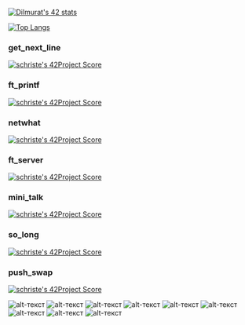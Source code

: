 [![Dilmurat's 42 stats](https://badge42.herokuapp.com/api/stats/schriste)](https://github.com/JaeSeoKim/badge42)

[![Top Langs](https://github-readme-stats.vercel.app/api/top-langs/?username=dimoka777&layout=compact&langs_count=18&theme=vue)](https://github.com/anuraghazra/github-readme-stats)


### get_next_line  
[![schriste's 42Project Score](https://badge42.herokuapp.com/api/project/schriste/get_next_line)](https://github.com/JaeSeoKim/badge42)   
### ft_printf  
[![schriste's 42Project Score](https://badge42.herokuapp.com/api/project/schriste/ft_printf)](https://github.com/JaeSeoKim/badge42)  
### netwhat  
[![schriste's 42Project Score](https://badge42.herokuapp.com/api/project/schriste/netwhat)](https://github.com/JaeSeoKim/badge42)  
### ft_server  
[![schriste's 42Project Score](https://badge42.herokuapp.com/api/project/schriste/ft_server)](https://github.com/JaeSeoKim/badge42)  
### mini_talk  
[![schriste's 42Project Score](https://badge42.herokuapp.com/api/project/schriste/minitalk)](https://github.com/JaeSeoKim/badge42)  
### so_long  
[![schriste's 42Project Score](https://badge42.herokuapp.com/api/project/schriste/so_long)](https://github.com/JaeSeoKim/badge42)  
### push_swap 
[![schriste's 42Project Score](https://badge42.herokuapp.com/api/project/schriste/push_swap)](https://github.com/JaeSeoKim/badge42)

![alt-текст](https://img.shields.io/badge/Python-282C34?logo=python&logoColor=1572B6 "Python")
![alt-текст](https://img.shields.io/badge/Django-282C34?logo=django&logoColor=1572B6 "django")
![alt-текст](https://img.shields.io/badge/JavaScript-282C34?logo=JavaScript&logoColor=1572B6 "Java Script")
![alt-текст](https://img.shields.io/badge/HTML5-282C34?logo=html5&logoColor=E34F26 "HTML 5")
![alt-текст](https://img.shields.io/badge/React-282C34?logo=react&logoColor=61DAFB "React")
![alt-текст](https://img.shields.io/badge/git-282C34?logo=git&logoColor=F05032 "Git")
![alt-текст](https://img.shields.io/badge/CSS3-282C34?logo=css3&logoColor=1572B6 "CSS")
![alt-текст](https://img.shields.io/badge/React-Native-282C34?logo=react-native&logoColor=1572B6 "React Native")
![alt-текст](https://img.shields.io/badge/Postgresql-282C34?logo=postgresql&logoColor=1572B6 "PostgreSQL")








